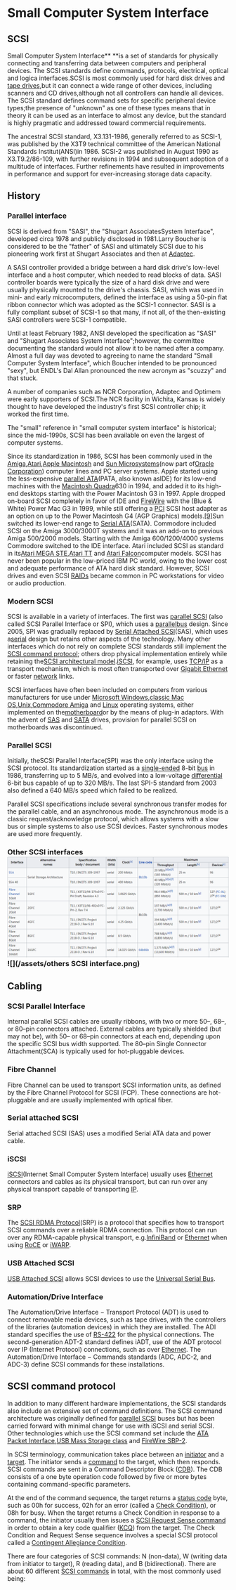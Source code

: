 # **Small Computer System Interface**

## SCSI

Small Computer System Interface** **is a set of standards for physically connecting and transferring data between computers and peripheral devices.   The SCSI standards define commands, protocols, electrical, optical and logica interfaces.SCSI is most commonly used for hard disk drives and [tape drives](https://en.wikipedia.org/wiki/Tape_drive),but it can connect a wide range of other devices, including scanners and CD drives,although not all controllers can handle all devices. The SCSI standard defines command sets for specific peripheral device types;the presence of "unknown" as one of these types means that in theory it can be used as an interface to almost any device, but the standard is highly pragmatic and addressed toward commercial requirements.

The ancestral SCSI standard, X3.131-1986, generally referred to as SCSI-1, was published by the X3T9 technical committee of the American National Standards Institut\(ANSI\)in 1986. SCSI-2 was published in August 1990 as X3.T9.2/86-109, with further revisions in 1994 and subsequent adoption of a multitude of interfaces. Further refinements have resulted in improvements in performance and support for ever-increasing storage data capacity.

## History

### Parallel interface

SCSI is derived from "SASI", the "Shugart AssociatesSystem Interface", developed circa 1978 and publicly disclosed in 1981.Larry Boucher is considered to be the "father" of SASI and ultimately SCSI due to his pioneering work first at Shugart Associates and then at [Adaptec](https://en.wikipedia.org/wiki/Adaptec).

A SASI controller provided a bridge between a hard disk drive's low-level interface and a host computer, which needed to read blocks of data. SASI controller boards were typically the size of a hard disk drive and were usually physically mounted to the drive's chassis. SASI, which was used in mini- and early microcomputers, defined the interface as using a 50-pin flat ribbon connector which was adopted as the SCSI-1 connector. SASI is a fully compliant subset of SCSI-1 so that many, if not all, of the then-existing SASI controllers were SCSI-1 compatible.

Until at least February 1982, ANSI developed the specification as "SASI" and "Shugart Associates System Interface";however, the committee documenting the standard would not allow it to be named after a company. Almost a full day was devoted to agreeing to name the standard "Small Computer System Interface", which Boucher intended to be pronounced "sexy", but ENDL's Dal Allan pronounced the new acronym as "scuzzy" and that stuck.

A number of companies such as NCR Corporation, Adaptec and Optimem were early supporters of SCSI.The NCR facility in Wichita, Kansas is widely thought to have developed the industry's first SCSI controller chip; it worked the first time.

The "small" reference in "small computer system interface" is historical; since the mid-1990s, SCSI has been available on even the largest of computer systems.

Since its standardization in 1986, SCSI has been commonly used in the [Amiga](https://en.wikipedia.org/wiki/Amiga),[Atari](https://en.wikipedia.org/wiki/Atari_Corporation),[Apple Macintosh](https://en.wikipedia.org/wiki/Macintosh) and [Sun Microsystems](https://en.wikipedia.org/wiki/Sun_Microsystems)\(now part of[Oracle Corporation](https://en.wikipedia.org/wiki/Oracle_Corporation)\) computer lines and PC server systems. Apple started using the less-expensive [parallel ATA](https://en.wikipedia.org/wiki/Parallel_ATA)\(PATA, also known asIDE\) for its low-end machines with the [Macintosh Quadra](https://en.wikipedia.org/wiki/Macintosh_Quadra)630 in 1994, and added it to its high-end desktops starting with the Power Macintosh G3 in 1997. Apple dropped on-board SCSI completely in favor of IDE and [FireWire](https://en.wikipedia.org/wiki/IEEE_1394) with the \(Blue & White\) Power Mac G3 in 1999, while still offering a [PCI](https://en.wikipedia.org/wiki/Conventional_PCI) SCSI host adapter as an option on up to the Power Macintosh G4 \(AGP Graphics\) models.[\[9\]](https://en.wikipedia.org/wiki/SCSI#cite_note-9)Sun switched its lower-end range to [Serial ATA](https://en.wikipedia.org/wiki/Serial_ATA)\(SATA\). Commodore included SCSI on the Amiga 3000/3000T systems and it was an add-on to previous Amiga 500/2000 models. Starting with the Amiga 600/1200/4000 systems Commodore switched to the IDE interface. Atari included SCSI as standard in its[Atari MEGA STE](https://en.wikipedia.org/wiki/Atari_MEGA_STE),[Atari TT](https://en.wikipedia.org/wiki/Atari_TT) and [Atari Falcon](https://en.wikipedia.org/wiki/Atari_Falcon)computer models. SCSI has never been popular in the low-priced IBM PC world, owing to the lower cost and adequate performance of ATA hard disk standard. However, SCSI drives and even SCSI [RAIDs](https://en.wikipedia.org/wiki/RAID) became common in PC workstations for video or audio production.

### Modern SCSI

SCSI is available in a variety of interfaces. The first was [parallel SCSI](https://en.wikipedia.org/wiki/Parallel_SCSI) \(also called SCSI Parallel Interface or SPI\), which uses a [parallel](https://en.wikipedia.org/wiki/Parallel_communications)[bus](https://en.wikipedia.org/wiki/Bus_%28computing%29) design. Since 2005, SPI was gradually replaced by [Serial Attached SCSI](https://en.wikipedia.org/wiki/Serial_Attached_SCSI)\(SAS\), which uses a[serial](https://en.wikipedia.org/wiki/Serial_communications) design but retains other aspects of the technology. Many other interfaces which do not rely on complete SCSI standards still implement the [SCSI command protocol](https://en.wikipedia.org/wiki/SCSI#SCSI_command_protocol); others drop physical implementation entirely while retaining the[SCSI architectural model](https://en.wikipedia.org/wiki/SCSI_architectural_model).[iSCSI](https://en.wikipedia.org/wiki/ISCSI), for example, uses [TCP/IP](https://en.wikipedia.org/wiki/TCP/IP) as a transport mechanism, which is most often transported over [Gigabit Ethernet](https://en.wikipedia.org/wiki/Gigabit_Ethernet) or faster [network](https://en.wikipedia.org/wiki/Computer_network) links.

SCSI interfaces have often been included on computers from various manufacturers for use under [Microsoft Windows](https://en.wikipedia.org/wiki/Microsoft_Windows),[classic Mac OS](https://en.wikipedia.org/wiki/Classic_Mac_OS),[Unix](https://en.wikipedia.org/wiki/Unix),[Commodore Amiga](https://en.wikipedia.org/wiki/Commodore_Amiga) and [Linux](https://en.wikipedia.org/wiki/Linux) operating systems, either implemented on the[motherboard](https://en.wikipedia.org/wiki/Motherboard)or by the means of plug-in adaptors. With the advent of [SAS](https://en.wikipedia.org/wiki/Serial_Attached_SCSI) and [SATA](https://en.wikipedia.org/wiki/Serial_ATA) drives, provision for parallel SCSI on motherboards was discontinued.

### Parallel SCSI

Initially, theSCSI Parallel Interface\(SPI\) was the only interface using the SCSI protocol. Its standardization started as a [single-ended](https://en.wikipedia.org/wiki/Single-ended_signaling) 8-bit [bus](https://en.wikipedia.org/wiki/System_bus) in 1986, transferring up to 5 MB/s, and evolved into a low-voltage [differential](https://en.wikipedia.org/wiki/Differential_signaling) 6-bit bus capable of up to 320 MB/s. The last SPI-5 standard from 2003 also defined a 640 MB/s speed which failed to be realized.

Parallel SCSI specifications include several synchronous transfer modes for the parallel cable, and an asynchronous mode. The asynchronous mode is a classic request/acknowledge protocol, which allows systems with a slow bus or simple systems to also use SCSI devices. Faster synchronous modes are used more frequently.

### Other SCSI interfaces![](/assets/import.png)![](/assets/others SCSI interface.png)

## Cabling

### SCSI Parallel Interface

Internal parallel SCSI cables are usually ribbons, with two or more 50–, 68–, or 80–pin connectors attached. External cables are typically shielded \(but may not be\), with 50– or 68–pin connectors at each end, depending upon the specific SCSI bus width supported. The 80–pin Single Connector Attachment\(SCA\) is typically used for hot-pluggable devices.

### Fibre Channel

Fibre Channel can be used to transport SCSI information units, as defined by the Fibre Channel Protocol for SCSI \(FCP\). These connections are hot-pluggable and are usually implemented with optical fiber.

### Serial attached SCSI

Serial attached SCSI \(SAS\) uses a modified Serial ATA data and power cable.

### iSCSI

[iSCSI](https://en.wikipedia.org/wiki/ISCSI)\(Internet Small Computer System Interface\) usually uses [Ethernet](https://en.wikipedia.org/wiki/Ethernet) connectors and cables as its physical transport, but can run over any physical transport capable of transporting [IP](https://en.wikipedia.org/wiki/Internet_Protocol).

### SRP

The [SCSI RDMA Protocol](https://en.wikipedia.org/wiki/SCSI_RDMA_Protocol)\(SRP\) is a protocol that specifies how to transport SCSI commands over a reliable RDMA connection. This protocol can run over any RDMA-capable physical transport, e.g.[InfiniBand](https://en.wikipedia.org/wiki/InfiniBand) or [Ethernet](https://en.wikipedia.org/wiki/Ethernet) when using [RoCE](https://en.wikipedia.org/wiki/RDMA_over_Converged_Ethernet) or [iWARP](https://en.wikipedia.org/wiki/IWARP).

### USB Attached SCSI 

[USB Attached SCSI](https://en.wikipedia.org/wiki/USB_Attached_SCSI) allows SCSI devices to use the [Universal Serial Bus](https://en.wikipedia.org/wiki/Universal_Serial_Bus).

### Automation/Drive Interface

The Automation/Drive Interface − Transport Protocol \(ADT\) is used to connect removable media devices, such as tape drives, with the controllers of the libraries \(automation devices\) in which they are installed. The ADI standard specifies the use of [RS-422](https://en.wikipedia.org/wiki/RS-422) for the physical connections. The second-generation ADT-2 standard defines iADT, use of the ADT protocol over IP \(Internet Protocol\) connections, such as over [Ethernet](https://en.wikipedia.org/wiki/Ethernet). The Automation/Drive Interface − Commands standards \(ADC, ADC-2, and ADC-3\) define SCSI commands for these installations.

## SCSI command protocol

In addition to many different hardware implementations, the SCSI standards also include an extensive set of command definitions. The SCSI command architecture was originally defined for [parallel SCSI](https://en.wikipedia.org/wiki/Parallel_SCSI) buses but has been carried forward with minimal change for use with iSCSI and serial SCSI. Other technologies which use the SCSI command set include the [ATA Packet Interface](https://en.wikipedia.org/wiki/ATAPI),[USB Mass Storage class](https://en.wikipedia.org/wiki/USB_mass_storage_device_class) and [FireWire SBP-2](https://en.wikipedia.org/wiki/Serial_Bus_Protocol_2).

In SCSI terminology, communication takes place between an [initiator](https://en.wikipedia.org/wiki/SCSI_initiator) and a [target](https://en.wikipedia.org/wiki/SCSI_target). The initiator sends a [command](https://en.wikipedia.org/wiki/SCSI_command) to the target, which then responds. SCSI commands are sent in a Command Descriptor Block \([CDB](https://en.wikipedia.org/wiki/SCSI_CDB)\). The CDB consists of a one byte operation code followed by five or more bytes containing command-specific parameters.

At the end of the command sequence, the target returns a [status code](https://en.wikipedia.org/wiki/SCSI_Status_Code) byte, such as 00h for success, 02h for an error \(called a [Check Condition](https://en.wikipedia.org/wiki/SCSI_check_condition)\), or 08h for busy. When the target returns a Check Condition in response to a command, the initiator usually then issues a [SCSI Request Sense command](https://en.wikipedia.org/w/index.php?title=SCSI_Request_Sense_Command&action=edit&redlink=1) in order to obtain a key code qualifier \([KCQ](https://en.wikipedia.org/wiki/KCQ)\) from the target. The Check Condition and Request Sense sequence involves a special SCSI protocol called a [Contingent Allegiance Condition](https://en.wikipedia.org/wiki/SCSI_contingent_allegiance_condition).

There are four categories of SCSI commands: N \(non-data\), W \(writing data from initiator to target\), R \(reading data\), and B \(bidirectional\). There are about 60 different [SCSI commands](https://en.wikipedia.org/wiki/SCSI_command) in total, with the most commonly used being:



